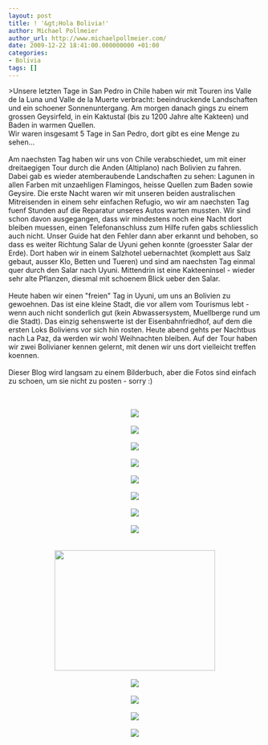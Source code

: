 ```yaml
---
layout: post
title: ! '&gt;Hola Bolivia!'
author: Michael Pollmeier
author_url: http://www.michaelpollmeier.com/
date: 2009-12-22 18:41:00.000000000 +01:00
categories:
- Bolivia
tags: []
---
```

&gt;Unsere letzten Tage in&nbsp;San Pedro in Chile haben wir mit Touren ins Valle de la Luna und Valle de la Muerte verbracht: beeindruckende Landschaften und ein schoener Sonnenuntergang. Am morgen danach gings zu einem grossen Geysirfeld, in ein Kaktustal (bis zu 1200 Jahre alte Kakteen) und Baden in warmen Quellen. <br />Wir waren insgesamt 5 Tage in San Pedro, dort gibt es eine Menge zu sehen...<br /><br />Am naechsten Tag haben wir uns von Chile verabschiedet, um mit einer dreitaegigen Tour durch die Anden (Altiplano) nach Bolivien zu fahren. Dabei gab es wieder atemberaubende Landschaften zu sehen: Lagunen in allen Farben mit unzaehligen Flamingos, heisse Quellen zum Baden sowie Geysire. Die erste Nacht waren wir mit unseren beiden australischen Mitreisenden in einem sehr einfachen Refugio, wo wir am naechsten Tag fuenf Stunden auf die Reparatur unseres Autos warten mussten. Wir sind schon davon ausgegangen, dass wir mindestens noch eine Nacht dort bleiben muessen, einen Telefonanschluss zum Hilfe rufen gabs schliesslich auch nicht. Unser Guide hat den Fehler dann aber erkannt und behoben, so dass es weiter Richtung Salar de Uyuni gehen konnte (groesster Salar der Erde). Dort haben wir in einem Salzhotel uebernachtet (komplett aus Salz gebaut, ausser Klo, Betten und Tueren) und sind am naechsten Tag einmal quer durch den Salar nach Uyuni. Mittendrin ist eine Kakteeninsel - wieder sehr alte Pflanzen, diesmal mit schoenem Blick ueber den Salar. <br /><br />Heute haben wir einen "freien" Tag in Uyuni, um uns an Bolivien zu gewoehnen. Das ist eine kleine Stadt, die vor allem vom Tourismus lebt - wenn auch nicht sonderlich gut (kein Abwassersystem, Muellberge rund um die Stadt). Das einzig sehenswerte ist der Eisenbahnfriedhof, auf dem die ersten Loks Boliviens vor sich hin rosten. Heute abend gehts per Nachtbus nach La Paz, da werden wir wohl Weihnachten bleiben. Auf der Tour haben wir zwei Bolivianer kennen gelernt, mit denen wir uns dort vielleicht treffen koennen. <br /><br />Dieser Blog wird langsam zu einem Bilderbuch, aber die Fotos sind einfach zu schoen, um sie nicht zu posten - sorry&nbsp;:)<br /><br /><br /><div class="separator" style="clear: both;text-align: center"><a href="http://1.bp.blogspot.com/_Cn09t_zdEjY/SzER-gR78kI/AAAAAAAAAF4/CBM1fdrLkcY/s1600-h/P1010391.JPG"><img border="0" src="http://1.bp.blogspot.com/_Cn09t_zdEjY/SzER-gR78kI/AAAAAAAAAF4/CBM1fdrLkcY/s400/P1010391.JPG" /></a><br /></div><div class="separator" style="clear: both;text-align: center"><br /></div><div class="separator" style="clear: both;text-align: center"><a href="http://2.bp.blogspot.com/_Cn09t_zdEjY/SzESCJbCZfI/AAAAAAAAAGA/BiPuCVSTW7c/s1600-h/P1010486.JPG"><img border="0" src="http://2.bp.blogspot.com/_Cn09t_zdEjY/SzESCJbCZfI/AAAAAAAAAGA/BiPuCVSTW7c/s400/P1010486.JPG" /></a><br /></div><div class="separator" style="clear: both;text-align: center"><br /></div><div class="separator" style="clear: both;text-align: center"><a href="http://1.bp.blogspot.com/_Cn09t_zdEjY/SzESEWEAMBI/AAAAAAAAAGI/_eN4pNHZuqU/s1600-h/P1010557.JPG"><img border="0" src="http://1.bp.blogspot.com/_Cn09t_zdEjY/SzESEWEAMBI/AAAAAAAAAGI/_eN4pNHZuqU/s400/P1010557.JPG" /></a><br /></div><div class="separator" style="clear: both;text-align: center"><br /></div><div class="separator" style="clear: both;text-align: center"><a href="http://1.bp.blogspot.com/_Cn09t_zdEjY/SzESHnJ3MgI/AAAAAAAAAGQ/hfV6_0oC0yc/s1600-h/P1010610.JPG"><img border="0" src="http://1.bp.blogspot.com/_Cn09t_zdEjY/SzESHnJ3MgI/AAAAAAAAAGQ/hfV6_0oC0yc/s400/P1010610.JPG" /></a><br /></div><div class="separator" style="clear: both;text-align: center"><br /></div><div class="separator" style="clear: both;text-align: center"><a href="http://1.bp.blogspot.com/_Cn09t_zdEjY/SzESJ8wuJpI/AAAAAAAAAGY/puIJnW7xuuY/s1600-h/P1010690.JPG"><img border="0" src="http://1.bp.blogspot.com/_Cn09t_zdEjY/SzESJ8wuJpI/AAAAAAAAAGY/puIJnW7xuuY/s400/P1010690.JPG" /></a><br /></div><div class="separator" style="clear: both;text-align: center"><br /></div><div class="separator" style="clear: both;text-align: center"><a href="http://1.bp.blogspot.com/_Cn09t_zdEjY/SzESLqBL5UI/AAAAAAAAAGg/r3fSHCG46Pc/s1600-h/P1010703.JPG"><img border="0" src="http://1.bp.blogspot.com/_Cn09t_zdEjY/SzESLqBL5UI/AAAAAAAAAGg/r3fSHCG46Pc/s400/P1010703.JPG" /></a><br /></div><div class="separator" style="clear: both;text-align: center"><br /></div><div class="separator" style="clear: both;text-align: center"><a href="http://4.bp.blogspot.com/_Cn09t_zdEjY/SzESNce3wAI/AAAAAAAAAGo/qjdUkk4AFmU/s1600-h/P1010749.JPG"><img border="0" src="http://4.bp.blogspot.com/_Cn09t_zdEjY/SzESNce3wAI/AAAAAAAAAGo/qjdUkk4AFmU/s400/P1010749.JPG" /></a><br /></div><div class="separator" style="clear: both;text-align: center"><br /></div><div class="separator" style="clear: both;text-align: center"><a href="http://2.bp.blogspot.com/_Cn09t_zdEjY/SzESPo-8QZI/AAAAAAAAAGw/L2Cy2m_xPxA/s1600-h/P1010768.JPG"><img border="0" src="http://2.bp.blogspot.com/_Cn09t_zdEjY/SzESPo-8QZI/AAAAAAAAAGw/L2Cy2m_xPxA/s320/P1010768.JPG" /></a><br /></div><div class="separator" style="clear: both;text-align: center"><br /></div><br /><div class="separator" style="clear: both;text-align: center"><a href="http://1.bp.blogspot.com/_Cn09t_zdEjY/SzESSQq8LaI/AAAAAAAAAG4/ryK2zVfGBOI/s1600-h/P1010780.JPG"><img border="0" height="240" src="http://1.bp.blogspot.com/_Cn09t_zdEjY/SzESSQq8LaI/AAAAAAAAAG4/ryK2zVfGBOI/s320/P1010780.JPG" width="320" /></a><br /></div><div class="separator" style="clear: both;text-align: center"><br /></div><div class="separator" style="clear: both;text-align: center"><a href="http://1.bp.blogspot.com/_Cn09t_zdEjY/SzESVJZ5YTI/AAAAAAAAAHA/zKqrdGzNybM/s1600-h/P1010913.JPG"><img border="0" src="http://1.bp.blogspot.com/_Cn09t_zdEjY/SzESVJZ5YTI/AAAAAAAAAHA/zKqrdGzNybM/s400/P1010913.JPG" /></a><br /></div><div class="separator" style="clear: both;text-align: center"><br /></div><div class="separator" style="clear: both;text-align: center"><a href="http://2.bp.blogspot.com/_Cn09t_zdEjY/SzESWwHHucI/AAAAAAAAAHI/vc9lfV8i4mM/s1600-h/P1010923.JPG"><img border="0" src="http://2.bp.blogspot.com/_Cn09t_zdEjY/SzESWwHHucI/AAAAAAAAAHI/vc9lfV8i4mM/s400/P1010923.JPG" /></a><br /></div><div class="separator" style="clear: both;text-align: center"><br /></div><div class="separator" style="clear: both;text-align: center"><a href="http://3.bp.blogspot.com/_Cn09t_zdEjY/SzESY_Q4Q6I/AAAAAAAAAHQ/YiRubnnOlYw/s1600-h/P1010936.JPG"><img border="0" src="http://3.bp.blogspot.com/_Cn09t_zdEjY/SzESY_Q4Q6I/AAAAAAAAAHQ/YiRubnnOlYw/s320/P1010936.JPG" /></a><br /></div><div class="separator" style="clear: both;text-align: center"><br /></div><div class="separator" style="clear: both;text-align: center"><a href="http://3.bp.blogspot.com/_Cn09t_zdEjY/SzESbMwzzpI/AAAAAAAAAHY/i9C0ujoZHoU/s1600-h/P1010945.JPG"><img border="0" src="http://3.bp.blogspot.com/_Cn09t_zdEjY/SzESbMwzzpI/AAAAAAAAAHY/i9C0ujoZHoU/s400/P1010945.JPG" /></a><br /></div>
